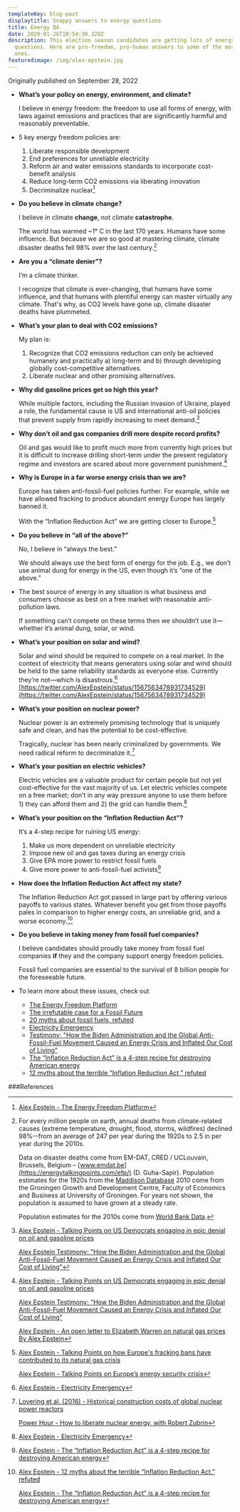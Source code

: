 ```yaml
---
templateKey: blog-post
displaytitle: Snappy answers to energy questions
title: Energy QA
date: 2020-01-26T10:54:30.328Z
description: This election season candidates are getting lots of energy-related
  questions. Here are pro-freedom, pro-human answers to some of the most popular
  ones.
featuredimage: /img/alex-epstein.jpg
---
```

Originally published on September 28, 2022

- **What’s your policy on energy, environment, and climate?**

    I believe in energy freedom: the freedom to use all forms of energy, with laws against emissions and practices that are significantly harmful and reasonably preventable.

- 5 key energy freedom policies are:
    1) Liberate responsible development
    2) End preferences for unreliable electricity
    3) Reform air and water emissions standards to incorporate cost-benefit analysis
    4) Reduce long-term CO2 emissions via liberating innovation
    5) Decriminalize nuclear[^1]

- **Do you believe in climate change?**

    I believe in climate **change**, not climate **catastrophe**.

    The world has warmed ~1° C in the last 170 years. Humans have some influence. But because we are so good at mastering climate, climate disaster deaths fell 98% over the last century.[^2]

- **Are you a “climate denier”?**

    I’m a climate thinker.

    I recognize that climate is ever-changing, that humans have some influence, and that humans with plentiful energy can master virtually any climate. That's why, as CO2 levels have gone up, climate disaster deaths have plummeted.

- **What’s your plan to deal with CO2 emissions?**

    My plan is:
    1) Recognize that CO2 emissions reduction can only be achieved humanely and practically a) long-term and b) through developing globally cost-competitive alternatives.
    2) Liberate nuclear and other promising alternatives.

- **Why did gasoline prices get so high this year?**

    While multiple factors, including the Russian invasion of Ukraine, played a role, the fundamental cause is US and international anti-oil policies that prevent supply from rapidly increasing to meet demand.[^3]

- **Why don't oil and gas companies drill more despite record profits?**

    Oil and gas would like to profit much more from currently high prices but it is difficult to increase drilling short-term under the present regulatory regime and investors are scared about more government punishment.[^4]

- **Why is Europe in a far worse energy crisis than we are?**

    Europe has taken anti-fossil-fuel policies further. For example, while we have allowed fracking to produce abundant energy Europe has largely banned it.

    With the “Inflation Reduction Act” we are getting closer to Europe.[^5]

- **Do you believe in “all of the above?”**

    No, I believe in “always the best.”

    We should always use the best form of energy for the job. E.g., we don’t use animal dung for energy in the US, even though it’s “one of the above.”

- The best source of energy in any situation is what business and consumers choose as best on a free market with reasonable anti-pollution laws.

    If something can’t compete on these terms then we shouldn’t use it—whether it’s animal dung, solar, or wind.

- **What’s your position on solar and wind?**

    Solar and wind should be required to compete on a real market. In the context of electricity that means generators using solar and wind should be held to the same reliability standards as everyone else. Currently they’re not—which is disastrous.[^6]\
    [https://twitter.com/AlexEpstein/status/1567563478931734529](https://twitter.com/AlexEpstein/status/1567563478931734529)


- **What’s your position on nuclear power?**

    Nuclear power is an extremely promising technology that is uniquely safe and clean, and has the potential to be cost-effective.

    Tragically, nuclear has been nearly criminalized by governments. We need radical reform to decriminalize it.[^7]

- **What’s your position on electric vehicles?**

    Electric vehicles are a valuable product for certain people but not yet cost-effective for the vast majority of us. Let electric vehicles compete on a free market; don’t in any way pressure anyone to use them before 1) they can afford them and 2) the grid can handle them.[^8]

- **What’s your position on the “Inflation Reduction Act”?**

    It’s a 4-step recipe for ruining US energy:
    1) Make us more dependent on unreliable electricity
    2) Impose new oil and gas taxes during an energy crisis
    3) Give EPA more power to restrict fossil fuels
    4) Give more power to anti-fossil-fuel activists[^9]

- **How does the Inflation Reduction Act affect my state?**

    The Inflation Reduction Act got passed in large part by offering various payoffs to various states. Whatever benefit you get from those payoffs pales in comparison to higher energy costs, an unreliable grid, and a worse economy.[^10]

- **Do you believe in taking money from fossil fuel companies?**

    I believe candidates should proudly take money from fossil fuel companies **if** they and the company support energy freedom policies.

    Fossil fuel companies are essential to the survival of 8 billion people for the foreseeable future.

- To learn more about these issues, check out
    - [The Energy Freedom Platform](https://energytalkingpoints.com/efp/)
    - [The irrefutable case for a Fossil Future](https://alexepstein.substack.com/p/the-irrefutable-case-for-a-fossil)
    - [20 myths about fossil fuels, refuted](https://alexepstein.substack.com/p/20-myths-about-fossil-fuels-refuted)
    - [Electricity Emergency](https://energytalkingpoints.com/electricity-emergency/)
    - [Testimony: "How the Biden Administration and the Global Anti-Fossil-Fuel Movement Caused an Energy Crisis and Inflated Our Cost of Living"](https://energytalkingpoints.com/energy-crisis-testimony/)
    - [The “Inflation Reduction Act” is a 4-step recipe for destroying American energy](https://energytalkingpoints.com/ira-recipe/)
    - [12 myths about the terrible “Inflation Reduction Act,” refuted](https://energytalkingpoints.com/ira-myths/)


###References

[^1]: [Alex Epstein - The Energy Freedom Platform](https://energytalkingpoints.com/efp/)

[^2]:
    For every million people on earth, annual deaths from climate-related causes (extreme temperature, drought, flood, storms, wildfires) declined 98%--from an average of 247 per year during the 1920s to 2.5 in per year during the 2010s.

    Data on disaster deaths come from EM-DAT, CRED / UCLouvain, Brussels, Belgium – [www.emdat.be](https://energytalkingpoints.com/efp/) (D. Guha-Sapir). Population estimates for the 1920s from the [Maddison Database](https://www.rug.nl/ggdc/historicaldevelopment/maddison/releases/maddison-database-2010) 2010 come from the Groningen Growth and Development Centre, Faculty of Economics and Business at University of Groningen. For years not shown, the population is assumed to have grown at a steady rate.

    Population estimates for the 2010s come from [World Bank Data](https://data.worldbank.org/indicator/SP.POP.TOTL).

[^3]:
    [Alex Epstein - Talking Points on US Democrats engaging in epic denial on oil and gasoline prices](https://energytalkingpoints.com/democrat-denial/)

    [Alex Epstein Testimony: "How the Biden Administration and the Global Anti-Fossil-Fuel Movement Caused an Energy Crisis and Inflated Our Cost of Living"](https://energytalkingpoints.com/energy-crisis-testimony/)

[^4]:
    [Alex Epstein - Talking Points on US Democrats engaging in epic denial on oil and gasoline prices](https://energytalkingpoints.com/democrat-denial/)

    [Alex Epstein Testimony: "How the Biden Administration and the Global Anti-Fossil-Fuel Movement Caused an Energy Crisis and Inflated Our Cost of Living"](https://energytalkingpoints.com/energy-crisis-testimony/)

    [Alex Epstein - An open letter to Elizabeth Warren on natural gas prices By Alex Epstein](https://energytalkingpoints.com/warren-letter/)

[^5]:
    [Alex Epstein - Talking Points on how Europe's fracking bans have contributed to its natural gas crisis](https://energytalkingpoints.com/european-fracking-bans/)

    [Alex Epstein - Talking Points on Europe’s energy security crisis](https://energytalkingpoints.com/european-energy-security/)

[^6]: [Alex Epstein - Electricity Emergency](https://energytalkingpoints.com/electricity-emergency/)

[^7]:
    [Lovering et al. (2016) - Historical construction costs of global nuclear power reactors](https://doi.org/10.1016/j.enpol.2016.01.011)

    [Power Hour - How to liberate nuclear energy, with Robert Zubrin](https://youtu.be/MQtgkT8nqgc)

[^8]: [Alex Epstein - Electricity Emergency](https://energytalkingpoints.com/electricity-emergency/)

[^9]: [Alex Epstein - The “Inflation Reduction Act” is a 4-step recipe for destroying American energy](https://energytalkingpoints.com/ira-recipe/)

[^10]:
    [Alex Epstein - 12 myths about the terrible “Inflation Reduction Act,” refuted](https://energytalkingpoints.com/ira-myths/)

    [Alex Epstein - The “Inflation Reduction Act” is a 4-step recipe for destroying American energy](https://energytalkingpoints.com/ira-recipe/)